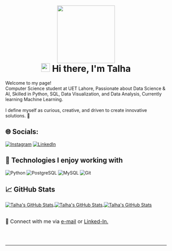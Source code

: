 <h1 align="center">
  <img  src="https://media.giphy.com/media/WUlplcMpOCEmTGBtBW/giphy.gif" width="180"><br>
<img src="https://raw.githubusercontent.com/blackcater/blackcater/main/images/Hi.gif" height="27" />
 Hi there, I'm Talha 
</h1>

<p>Welcome to my page! </br>
Computer Science student at UET Lahore, Passionate about Data Science & AI, Skilled in Python, SQL, Data Visualization, and Data Analysis, Currently learning Machine Learning.
<br><br>
I define myself as curious, creative, and driven to create innovative solutions. 🚀
<br>

## 🌐 Socials:
[![Instagram](https://img.shields.io/badge/Instagram-%23E4405F.svg?logo=Instagram&logoColor=white)](https://www.instagram.com/_talha_o1/) [![LinkedIn](https://img.shields.io/badge/LinkedIn-%230077B5.svg?logo=linkedin&logoColor=white)](https://www.linkedin.com/in/muhammadtaalhaa/)
<br>
<h2> 🔧 Technologies I enjoy working with</h2>

![Python](https://img.shields.io/badge/-Python-000000?style=for-the-badge&logo=Python)
![PostgreSQL](https://img.shields.io/badge/-PostgreSQL-000000?style=for-the-badge&logo=PostgreSQL)
![MySQL](https://img.shields.io/badge/-MySQL-000000?style=for-the-badge&logo=MySQL&logoColor=47A248)
![Git](https://img.shields.io/badge/-Git-000000?style=for-the-badge&logo=Git&logoColor=F05032)
<br>

<h2>📈 GitHub Stats</h2>

<a href="https://github.com/RanaTalha04/RanaTalha04">
  <img align="center" src="https://github-readme-stats.vercel.app/api?username=RanaTalha04&show_icons=true&line_height=27&count_private=true&layout=compact&bg_color=30,e690c6,7063a5&title_color=fff&text_color=fff&hide=contribs" alt="Talha's GitHub Stats" />
  <img align="center" src="https://github-readme-stats.vercel.app/api/top-langs/?username=RanaTalha04&theme=dark&hide_border=false&include_all_commits=true&count_private=true&layout=compact"
alt="Talha's GitHub Stats" />
  <img align="center" src="https://nirzak-streak-stats.vercel.app/?user=RanaTalha04&theme=dark&hide_border=false" alt="Talha's GitHub Stats" />
</a>

<br/>
<br/>
<p style="font-size:16px">
💬 Connect with me via <a href="mailto:muhammadtalhashahid2005@gmail.com">e-mail</a> or <a href="https://www.linkedin.com/in/muhammadtaalhaa/" target="_blank">Linked-In.</a><br>

</p>

<br>
<br>
<hr>
</p>
<br>

